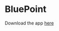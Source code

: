 # BluePoint
Download the app [here](https://drive.google.com/open?id=1mH78vuSx9kehcj5y9JplF25M26oEnkBw)
